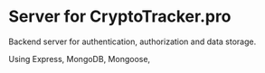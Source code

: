 # Server for CryptoTracker.pro

Backend server for authentication, authorization and data storage.

Using Express, MongoDB, Mongoose, 


